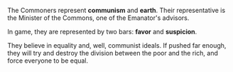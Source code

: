 The Commoners represent **communism** and **earth**. Their representative is the Minister of the Commons, one of the Emanator's advisors. 

In game, they are represented by two bars: **favor** and **suspicion**. 

They believe in equality and, well, communist ideals. If pushed far enough, they will try and destroy the division between the poor and the rich, and force everyone to be equal.